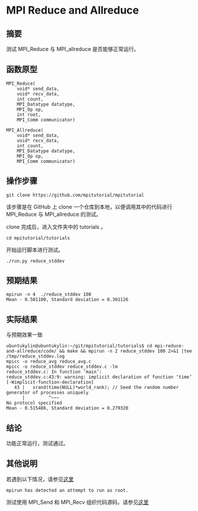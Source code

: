 # MPI Reduce and Allreduce

## 摘要

测试 MPI_Reduce 与 MPI_allreduce 是否能够正常运行。

## 函数原型

```
MPI_Reduce(
    void* send_data,
    void* recv_data,
    int count,
    MPI_Datatype datatype,
    MPI_Op op,
    int root,
    MPI_Comm communicator)
```

```
MPI_Allreduce(
    void* send_data,
    void* recv_data,
    int count,
    MPI_Datatype datatype,
    MPI_Op op,
    MPI_Comm communicator)
```

## 操作步骤

```git clone https://github.com/mpitutorial/mpitutorial```

该步骤是在 GitHub 上 clone 一个仓库到本地，以便调用其中的代码进行  MPI_Reduce 与 MPI_allreduce 的测试。

clone 完成后，进入文件夹中的 tutorials 。

```cd mpitutorial/tutorials```

开始运行脚本进行测试。

```./run.py reduce_stddev```

## 预期结果

```
mpirun -n 4  ./reduce_stddev 100
Mean - 0.501100, Standard deviation = 0.301126
```

## 实际结果

与预期效果一致

```
ubuntukylin@ubuntukylin:~/git/mpitutorial/tutorials$ cd mpi-reduce-and-allreduce/code/ && make && mpirun -n 2 reduce_stddev 100 2>&1 |tee /tmp/reduce_stddev.log
mpicc -o reduce_avg reduce_avg.c
mpicc -o reduce_stddev reduce_stddev.c -lm
reduce_stddev.c: In function ‘main’:
reduce_stddev.c:43:9: warning: implicit declaration of function ‘time’ [-Wimplicit-function-declaration]
   43 |   srand(time(NULL)*world_rank); // Seed the random number generator of processes uniquely
      |         ^~~~
No protocol specified
Mean - 0.515486, Standard deviation = 0.279320
```

## 结论

功能正常运行，测试通过。

## 其他说明

若遇到以下情况，请参见[这里](https://github.com/microseyuyu/RISCV-testcase/blob/openmpi/Open%20MPI/testcase/解决mpirun%20has%20detected%20an%20attempt%20to%20run%20as%20root.md)

```mpirun has detected an attempt to run as root.```

测试使用 MPI_Send 和 MPI_Recv 组织代码源码，请参见[这里](https://github.com/mpitutorial/mpitutorial/tree/gh-pages/tutorials/mpi-reduce-and-allreduce/code/reduce_stddev.c)
